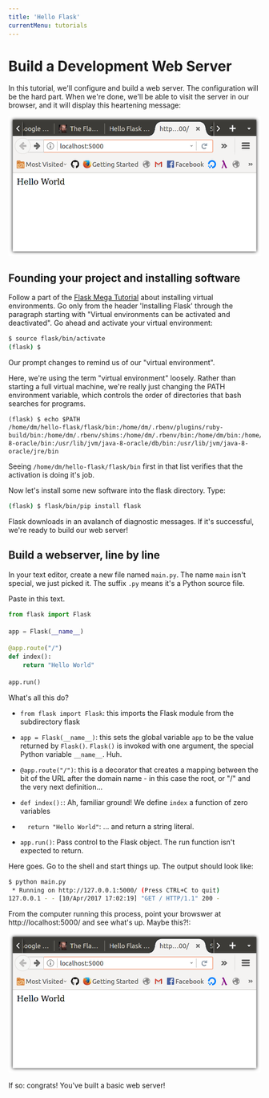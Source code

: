 ```yaml
---
title: 'Hello Flask'
currentMenu: tutorials
---
```


# Build a Development Web Server

In this tutorial, we'll configure and build a web server. The
configuration will be the hard part. When we're done, we'll be able to
visit the server in our browser, and it will display this heartening message:

![Hello World screenshot](hello-world-browser-screenshot.png)

## Founding your project and installing software

Follow a part of the [Flask Mega Tutorial](https://blog.miguelgrinberg.com/post/the-flask-mega-tutorial-part-i-hello-world) about installing virtual environments. Go only from the header 'Installing Flask' through the paragraph starting with "Virtual environments can be activated and deactivated". Go ahead and activate your virtual environment:

```bash
$ source flask/bin/activate
(flask) $
```

Our prompt changes to remind us of our "virtual environment". 

<aside class="aside-note" markdown="1">
Here, we're using the term "virtual environment" loosely. Rather than starting a full virtual machine, we're really just changing the PATH environment variable, which controls the order of directories that bash searches for programs. 

```
(flask) $ echo $PATH
/home/dm/hello-flask/flask/bin:/home/dm/.rbenv/plugins/ruby-build/bin:/home/dm/.rbenv/shims:/home/dm/.rbenv/bin:/home/dm/bin:/home/dm/.local/bin:/usr/local/sbin:/usr/local/bin:/usr/sbin:/usr/bin:/sbin:/bin:/usr/games:/usr/local/games:/snap/bin:/usr/lib/jvm/java-8-oracle/bin:/usr/lib/jvm/java-8-oracle/db/bin:/usr/lib/jvm/java-8-oracle/jre/bin
```

Seeing `/home/dm/hello-flask/flask/bin` first in that list verifies that the activation is doing it's job. 
</aside>

Now let's install some new software into the flask directory. Type:

```bash
(flask) $ flask/bin/pip install flask
```

Flask downloads in an avalanch of diagnostic messages. If it's successful, we're ready to build our web server!

## Build a webserver, line by line

In your text editor, create a new file named `main.py`. The name
`main` isn't special, we just picked it. The suffix `.py` means it's a
Python source file.

Paste in this text.

```python
from flask import Flask

app = Flask(__name__)

@app.route("/")
def index():
    return "Hello World"

app.run()

```

What's all this do?

- `from flask import Flask`: this imports the Flask module from the subdirectory flask 
- `app = Flask(__name__)`: this sets the global variable `app` to be the value returned by `Flask()`. `Flask()` is invoked with one argument, the special Python variable `__name__`.  Huh.

- `@app.route("/")`: this is a decorator that creates a mapping between the bit of the URL after the domain name - in this case the root, or  "/"  and the very next definition...
- `def index():`: Ah, familiar ground! We define `index` a function of zero variables
- `  return "Hello World"`: ... and return a string literal.
- `app.run()`: Pass control to the Flask object. The run function isn't expected to return.

Here goes. Go to the shell and start things up. The output should look like:

```bash
$ python main.py
 * Running on http://127.0.0.1:5000/ (Press CTRL+C to quit)
127.0.0.1 - - [10/Apr/2017 17:02:19] "GET / HTTP/1.1" 200 -
```

From the computer running this process, point your browswer at http://localhost:5000/ and see what's up. Maybe this?!:

![Hello World screenshot](hello-world-browser-screenshot.png)

If so: congrats! You've built a basic web server!
